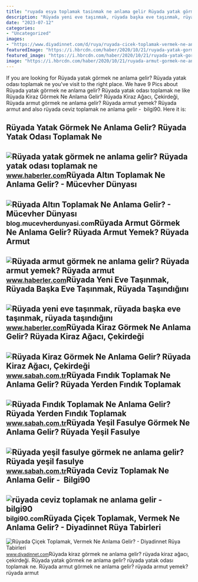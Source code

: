 ```yaml
---
title: "ruyada esya toplamak tasinmak ne anlama gelir Rüyada yatak görmek ne anlama gelir? rüyada yatak odası toplamak ne"
description: "Rüyada yeni eve taşınmak, rüyada başka eve taşınmak, rüyada taşındığını"
date: "2023-07-12"
categories:
- "Uncategorized"
images:
- "https://www.diyadinnet.com/d/ruya/ruyada-cicek-toplamak-vermek-ne-anlama-gelir-3851.jpg"
featuredImage: "https://i.hbrcdn.com/haber/2020/10/21/ruyada-yatak-gormek-ne-anlama-gelir-ruyada-yatak-13682597_9660_amp.jpg"
featured_image: "https://i.hbrcdn.com/haber/2020/10/21/ruyada-yatak-gormek-ne-anlama-gelir-ruyada-yatak-13682597_9660_amp.jpg"
image: "https://i.hbrcdn.com/haber/2020/10/21/ruyada-armut-gormek-ne-anlama-gelir-ruyada-armut-13682502_3881_amp.jpg"
---
```


If you are looking for Rüyada yatak görmek ne anlama gelir? Rüyada yatak odası toplamak ne you've visit to the right place. We have 9 Pics about Rüyada yatak görmek ne anlama gelir? Rüyada yatak odası toplamak ne like Rüyada Kiraz Görmek Ne Anlama Gelir? Rüyada Kiraz Ağacı, Çekirdeği, Rüyada armut görmek ne anlama gelir? Rüyada armut yemek? Rüyada armut and also rüyada ceviz toplamak ne anlama gelir - ️ bilgi90. Here it is:

Rüyada Yatak Görmek Ne Anlama Gelir? Rüyada Yatak Odası Toplamak Ne
-------------------------------------------------------------------

 ![Rüyada yatak görmek ne anlama gelir? Rüyada yatak odası toplamak ne](https://i.hbrcdn.com/haber/2020/10/21/ruyada-yatak-gormek-ne-anlama-gelir-ruyada-yatak-13682597_9660_amp.jpg) <small>www.haberler.com</small>Rüyada Altın Toplamak Ne Anlama Gelir? - Mücevher Dünyası
---------------------------------------------------------

 ![Rüyada Altın Toplamak Ne Anlama Gelir? - Mücevher Dünyası](https://blog.mucevherdunyasi.com/wp-content/uploads/2021/07/ruyada-altin-toplamak-1.jpg) <small>blog.mucevherdunyasi.com</small>Rüyada Armut Görmek Ne Anlama Gelir? Rüyada Armut Yemek? Rüyada Armut
---------------------------------------------------------------------

 ![Rüyada armut görmek ne anlama gelir? Rüyada armut yemek? Rüyada armut](https://i.hbrcdn.com/haber/2020/10/21/ruyada-armut-gormek-ne-anlama-gelir-ruyada-armut-13682502_3881_amp.jpg) <small>www.haberler.com</small>Rüyada Yeni Eve Taşınmak, Rüyada Başka Eve Taşınmak, Rüyada Taşındığını
-----------------------------------------------------------------------

 ![Rüyada yeni eve taşınmak, rüyada başka eve taşınmak, rüyada taşındığını](https://i.hbrcdn.com/haber/2021/09/13/ruyada-yeni-eve-tasinmak-ruyada-baska-eve-14391829_3345_amp.jpg) <small>www.haberler.com</small>Rüyada Kiraz Görmek Ne Anlama Gelir? Rüyada Kiraz Ağacı, Çekirdeği
------------------------------------------------------------------

 ![Rüyada Kiraz Görmek Ne Anlama Gelir? Rüyada Kiraz Ağacı, Çekirdeği](https://iasbh.tmgrup.com.tr/7aeba8/752/395/0/33/724/413?u=https://isbh.tmgrup.com.tr/sbh/2022/04/22/ruyada-kiraz-gormek-ne-anlama-gelir-ruyada-kiraz-agaci-gormek-dalindan-toplamak-yemek-anlami-1650638049766.jpg) <small>www.sabah.com.tr</small>Rüyada Fındık Toplamak Ne Anlama Gelir? Rüyada Yerden Fındık Toplamak
---------------------------------------------------------------------

 ![Rüyada Fındık Toplamak Ne Anlama Gelir? Rüyada Yerden Fındık Toplamak](https://iasbh.tmgrup.com.tr/1d8187/752/395/0/101/724/481?u=https://isbh.tmgrup.com.tr/sbh/2021/10/08/ruyada-findik-toplamak-ne-anlama-gelir-ruyada-yesil-findik-toplamak-ne-demek-1633692212991.jpg) <small>www.sabah.com.tr</small>Rüyada Yeşil Fasulye Görmek Ne Anlama Gelir? Rüyada Yeşil Fasulye
-----------------------------------------------------------------

 ![Rüyada yeşil fasulye görmek ne anlama gelir? Rüyada yeşil fasulye](https://iasbh.tmgrup.com.tr/11c606/752/395/0/101/724/482?u=https://isbh.tmgrup.com.tr/sbh/2021/08/31/ruyada-yesil-fasulye-gormek-ne-anlama-gelir-ruyada-yesil-fasulye-toplamak-ne-demek-1630409802830.jpg) <small>www.sabah.com.tr</small>Rüyada Ceviz Toplamak Ne Anlama Gelir - ️ Bilgi90
-------------------------------------------------

 ![rüyada ceviz toplamak ne anlama gelir - ️ bilgi90](https://foto.haberler.com/haber/2020/12/11/ruyada-ceviz-toplamak-ne-anlama-gelir-ruyada-13794667_3139_amp.jpg) <small>bilgi90.com</small>Rüyada Çiçek Toplamak, Vermek Ne Anlama Gelir? - Diyadinnet Rüya Tabirleri
--------------------------------------------------------------------------

 ![Rüyada Çiçek Toplamak, Vermek Ne Anlama Gelir? - Diyadinnet Rüya Tabirleri](https://www.diyadinnet.com/d/ruya/ruyada-cicek-toplamak-vermek-ne-anlama-gelir-3851.jpg) <small>www.diyadinnet.com</small>Rüyada kiraz görmek ne anlama gelir? rüyada kiraz ağacı, çekirdeği. Rüyada yatak görmek ne anlama gelir? rüyada yatak odası toplamak ne. Rüyada armut görmek ne anlama gelir? rüyada armut yemek? rüyada armut
